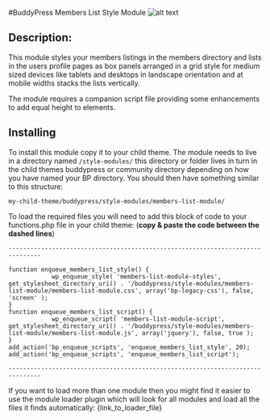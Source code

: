#BuddyPress Members List Style Module
![alt text](https://github.com/hnla/style-modules/members-list-module/members-as-grid-view.jpg "Styling the members lists as box grid.")
## Description:

This module styles your members listings in the members directory and lists in the users profile pages as box panels arranged in a grid style for medium sized devices like tablets and desktops in landscape orientation and at mobile widths stacks the lists vertically.

The module requires a companion script file providing some enhancements to add equal height to elements.

## Installing

To install this module copy it to your child theme. The module needs to live in a directory named `/style-modules/` this directory or folder lives in turn in the child themes buddypress or community directory depending on how you have named your BP directory. You should then have something similar to this structure:

`my-child-theme/buddypress/style-modules/members-list-module/`

To load the required files you will need to add this block of code to your functions.php file in your child theme:
(**copy & paste the code between the dashed lines**)

	-------------------------------------------------------------------------------

	function enqueue_members_list_style() {
				wp_enqueue_style( 'members-list-module-styles',  get_stylesheet_directory_uri() . '/buddypress/style-modules/members-list-module/members-list-module.css', array('bp-legacy-css'), false, 'screen' );
	}
	function enqueue_members_list_script() {
				wp_enqueue_script( 'members-list-module-script', get_stylesheet_directory_uri() . '/buddypress/style-modules/members-list-module/members-list-module.js', array('jquery'), false, true );
	}
	add_action('bp_enqueue_scripts', 'enqueue_members_list_style', 20);
	add_action('bp_enqueue_scripts', 'enqueue_members_list_script');

	-------------------------------------------------------------------------------

If you want to load more than one module then you might find it easier to use the module loader plugin which will look for all modules and load all the files it finds automatically:
{link_to_loader_file}
